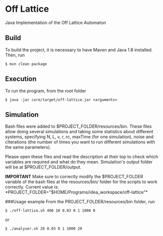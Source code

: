 # Off Lattice
Java Implementation of the Off Lattice Automaton
## Build
To build the project, it is necessary to have Maven and Java 1.8 installed.
Then, run

    $ mvn clean package
    
## Execution
To run the program, from the root folder

    $ java -jar core/target/off-lattice.jar <arguments>

## Simulation
Bash files were added to $PROJECT_FOLDER/resources/bin.
These files allow doing several simulations and taking some statistics about different systems, specifying N, L, v, r, rc, maxTime (for one simulation), noise and cIterations (the number of times you want to run different simulations with the same parameters).

Please open these files and read the description at their top to check which variables are required and what do they mean.
Simulation's output folder will be at $PROJECT_FOLDER/output.

**IMPORTANT**
Make sure to correctly modify the $PROJECT_FOLDER variable of the bash files at the resources/bin/ folder for the scripts to work correctly.
Current value is: 
    *PROJECT_FOLDER="$HOME/Programs/idea_workspace/off-lattice"*

###Usage example
From the PROJECT_FOLDER/resources/bin folder, run

    $ ./off-lattice.sh 400 10 0.03 0 1 1000 0
    
or 

    $ ./analyser.sh 20 0.03 0 1 1000 20

